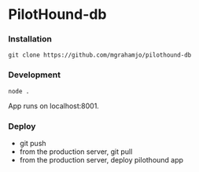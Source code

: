 # PilotHound-db

### Installation

`git clone https://github.com/mgrahamjo/pilothound-db`

### Development

`node .`

App runs on localhost:8001.

### Deploy

- git push
- from the production server, git pull
- from the production server, deploy pilothound app
